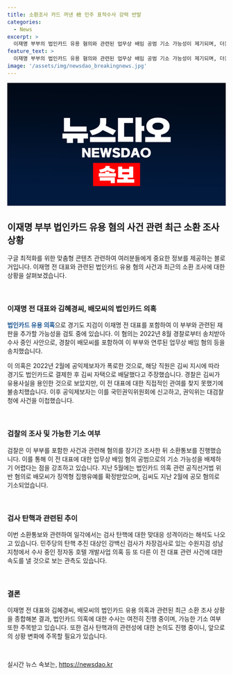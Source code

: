 ```yaml
---
title: 소환조사 카드 꺼낸 檢 민주 표적수사 강력 반발
categories:
  - News
excerpt: >
  이재명 부부의 법인카드 유용 혐의와 관련된 업무상 배임 공범 기소 가능성이 제기되며, 더불어민주당의 검사 탄핵 소추안 발의 이후 이 전 대표 부부의 소환통보에 대한 공세가 확산되고 있다. 이에 따라 검찰과 야당 간의 충돌이 가중되고 있으며, 해당 의혹에 대한 조사 후 이 전 대표의 공범 기소 가능성이 배제되지 않는다는 의견이 나오고 있다. 또한, 이번 소환통보가 검사 탄핵에 대한 맞대응으로 해석되는 것과 함께, 다른 관련 사건에 대한 수사 속도가 낼 것이라는 관측도 있다.
feature_text: >
  이재명 부부의 법인카드 유용 혐의와 관련된 업무상 배임 공범 기소 가능성이 제기되며, 더불어민주당의 검사 탄핵 소추안 발의 이후 이 전 대표 부부의 소환통보에 대한 공세가 확산되고 있다. 이에 따라 검찰과 야당 간의 충돌이 가중되고 있으며, 해당 의혹에 대한 조사 후 이 전 대표의 공범 기소 가능성이 배제되지 않는다는 의견이 나오고 있다. 또한, 이번 소환통보가 검사 탄핵에 대한 맞대응으로 해석되는 것과 함께, 다른 관련 사건에 대한 수사 속도가 낼 것이라는 관측도 있다.
image: '/assets/img/newsdao_breakingnews.jpg'
---
```


<p><img src="/assets/img/newsdao_breakingnews.jpg" alt="ranknews 속보" /></p>

<h2 data-ke-size="size26">이재명 부부 법인카드 유용 혐의 사건 관련 최근 소환 조사 상황</h2>

<p>구글 최적화를 위한 맞춤형 콘텐츠 관련하여 여러분들에게 중요한 정보를 제공하는 블로거입니다. 이재명 전 대표와 관련된 법인카드 유용 혐의 사건과 최근의 소환 조사에 대한 상황을 살펴보겠습니다.</p>

<p data-ke-size="size16">&nbsp;</p>

<h3>이재명 전 대표와 김혜경씨, 배모씨의 법인카드 의혹</h3>

<p><b><span style="color: #1a5490;">법인카드 유용 의혹</span></b>으로 경기도 지검이 이재명 전 대표를 포함하여 이 부부와 관련된 재판을 추가할 가능성을 검토 중에 있습니다. 이 혐의는 2022년 8월 경찰로부터 송치받아 수사 중인 사안으로, 경찰이 배모씨를 포함하여 이 부부와 연루된 업무상 배임 혐의 등을 송치했습니다. </p>

<p>이 의혹은 2022년 2월에 공익제보자가 폭로한 것으로, 해당 직원은 김씨 지시에 따라 경기도 법인카드로 결제한 후 김씨 자택으로 배달했다고 주장했습니다. 경찰은 김씨가 유용사실을 용인한 것으로 보았지만, 이 전 대표에 대한 직접적인 관여를 찾지 못했기에 불송치했습니다. 이후 공익제보자는 이를 국민권익위원회에 신고하고, 권익위는 대검찰청에 사건을 이첩했습니다.</p>

<p data-ke-size="size16">&nbsp;</p>

<h3>검찰의 조사 및 가능한 기소 여부</h3>

<p>검찰은 이 부부를 포함한 사건과 관련해 혐의를 장기간 조사한 뒤 소환통보를 진행했습니다. 이를 통해 이 전 대표에 대한 업무상 배임 혐의 공범으로의 기소 가능성을 배제하기 어렵다는 점을 강조하고 있습니다. 지난 5월에는 법인카드 의혹 관련 공직선거법 위반 혐의로 배모씨가 징역형 집행유예를 확정받았으며, 김씨도 지난 2월에 공모 혐의로 기소되었습니다.</p>

<p data-ke-size="size16">&nbsp;</p>

<h3>검사 탄핵과 관련된 추이</h3>

<p>이번 소환통보와 관련하여 일각에서는 검사 탄핵에 대한 맞대응 성격이라는 해석도 나오고 있습니다. 민주당의 탄핵 추진 대상인 강백신 검사가 차장검사로 있는 수원지검 성남지청에서 수사 중인 정자동 호텔 개발사업 의혹 등 또 다른 이 전 대표 관련 사건에 대한 속도를 낼 것으로 보는 관측도 있습니다.</p>

<p data-ke-size="size16">&nbsp;</p>

<h3>결론</h3>

<p>이재명 전 대표와 김혜경씨, 배모씨의 법인카드 유용 의혹과 관련된 최근 소환 조사 상황을 종합해본 결과, 법인카드 의혹에 대한 수사는 여전히 진행 중이며, 가능한 기소 여부 또한 주목받고 있습니다. 또한 검사 탄핵과의 관련성에 대한 논의도 진행 중이니, 앞으로의 상황 변화에 주목할 필요가 있습니다.</p>

<p data-ke-size="size16">&nbsp;</p>
실시간 뉴스 속보는, <a href="https://newsdao.kr" rel="dofollow">https://newsdao.kr</a>


